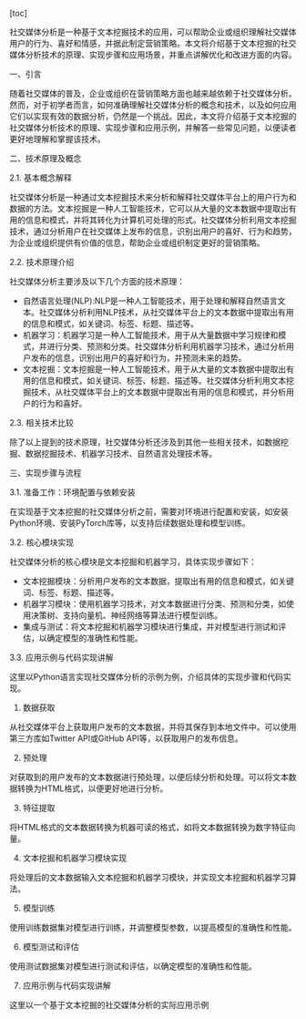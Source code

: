 
[toc]                    
                
                
社交媒体分析是一种基于文本挖掘技术的应用，可以帮助企业或组织理解社交媒体用户的行为、喜好和情感，并据此制定营销策略。本文将介绍基于文本挖掘的社交媒体分析技术的原理、实现步骤和应用场景，并重点讲解优化和改进方面的内容。

一、引言

随着社交媒体的普及，企业或组织在营销策略方面也越来越依赖于社交媒体分析。然而，对于初学者而言，如何准确理解社交媒体分析的概念和技术，以及如何应用它们以实现有效的数据分析，仍然是一个挑战。因此，本文将介绍基于文本挖掘的社交媒体分析技术的原理、实现步骤和应用示例，并解答一些常见问题，以便读者更好地理解和掌握该技术。

二、技术原理及概念

2.1. 基本概念解释

社交媒体分析是一种通过文本挖掘技术来分析和解释社交媒体平台上的用户行为和数据的方法。文本挖掘是一种人工智能技术，它可以从大量的文本数据中提取出有用的信息和模式，并将其转化为计算机可处理的形式。社交媒体分析利用文本挖掘技术，通过分析用户在社交媒体上发布的信息，识别出用户的喜好、行为和趋势，为企业或组织提供有价值的信息，帮助企业或组织制定更好的营销策略。

2.2. 技术原理介绍

社交媒体分析主要涉及以下几个方面的技术原理：

- 自然语言处理(NLP):NLP是一种人工智能技术，用于处理和解释自然语言文本。社交媒体分析利用NLP技术，从社交媒体平台上的文本数据中提取出有用的信息和模式，如关键词、标签、标题、描述等。
- 机器学习：机器学习是一种人工智能技术，用于从大量数据中学习规律和模式，并进行分类、预测和分类。社交媒体分析利用机器学习技术，通过分析用户发布的信息，识别出用户的喜好和行为，并预测未来的趋势。
- 文本挖掘：文本挖掘是一种人工智能技术，用于从大量的文本数据中提取出有用的信息和模式，如关键词、标签、标题、描述等。社交媒体分析利用文本挖掘技术，从社交媒体平台上的文本数据中提取出有用的信息和模式，并分析用户的行为和喜好。

2.3. 相关技术比较

除了以上提到的技术原理，社交媒体分析还涉及到其他一些相关技术，如数据挖掘、数据挖掘技术、机器学习技术、自然语言处理技术等。

三、实现步骤与流程

3.1. 准备工作：环境配置与依赖安装

在实现基于文本挖掘的社交媒体分析之前，需要对环境进行配置和安装，如安装Python环境、安装PyTorch库等，以支持后续数据处理和模型训练。

3.2. 核心模块实现

社交媒体分析的核心模块是文本挖掘和机器学习，具体实现步骤如下：

- 文本挖掘模块：分析用户发布的文本数据，提取出有用的信息和模式，如关键词、标签、标题、描述等。
- 机器学习模块：使用机器学习技术，对文本数据进行分类、预测和分类，如使用决策树、支持向量机、神经网络等算法进行模型训练。
- 集成与测试：将文本挖掘和机器学习模块进行集成，并对模型进行测试和评估，以确定模型的准确性和性能。

3.3. 应用示例与代码实现讲解

这里以Python语言实现社交媒体分析的示例为例，介绍具体的实现步骤和代码实现。

1) 数据获取

从社交媒体平台上获取用户发布的文本数据，并将其保存到本地文件中。可以使用第三方库如Twitter API或GitHub API等，以获取用户的发布信息。

2) 预处理

对获取到的用户发布的文本数据进行预处理，以便后续分析和处理。可以将文本数据转换为HTML格式，以便更好地进行分析。

3) 特征提取

将HTML格式的文本数据转换为机器可读的格式，如将文本数据转换为数字特征向量。

4) 文本挖掘和机器学习模块实现

将处理后的文本数据输入文本挖掘和机器学习模块，并实现文本挖掘和机器学习算法。

5) 模型训练

使用训练数据集对模型进行训练，并调整模型参数，以提高模型的准确性和性能。

6) 模型测试和评估

使用测试数据集对模型进行测试和评估，以确定模型的准确性和性能。

7) 应用示例与代码实现讲解

这里以一个基于文本挖掘的社交媒体分析的实际应用示例

